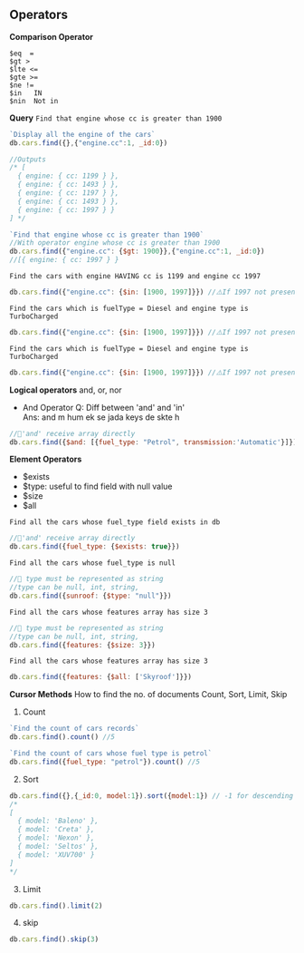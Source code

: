 ## Operators
**Comparison Operator** 
```
$eq  =
$gt > 
$lte <=
$gte >=
$ne !=
$in   IN
$nin  Not in
```

  **Query**
`Find that engine whose cc is greater than 1900` 
```js
`Display all the engine of the cars` 
db.cars.find({},{"engine.cc":1, _id:0})

//Outputs
/* [
  { engine: { cc: 1199 } },
  { engine: { cc: 1493 } },
  { engine: { cc: 1197 } },
  { engine: { cc: 1493 } },
  { engine: { cc: 1997 } }
] */

`Find that engine whose cc is greater than 1900` 
//With operator engine whose cc is greater than 1900
db.cars.find({"engine.cc": {$gt: 1900}},{"engine.cc":1, _id:0})
//[{ engine: { cc: 1997 } }

```
`Find the cars with engine HAVING cc is 1199 and engine cc 1997` 
```js
db.cars.find({"engine.cc": {$in: [1900, 1997]}}) //⚠️If 1997 not present then no results (using and)
```

`Find the cars which is fuelType = Diesel and engine type is TurboCharged` 
```js
db.cars.find({"engine.cc": {$in: [1900, 1997]}}) //⚠️If 1997 not present then no results (using and)
```

`Find the cars which is fuelType = Diesel and engine type is TurboCharged` 
```js
db.cars.find({"engine.cc": {$in: [1900, 1997]}}) //⚠️If 1997 not present then no results (using and)
```

**Logical operators** 
and, or, nor

- And Operator
Q: Diff between 'and' and 'in'  
Ans: and m hum ek se jada keys de skte h

```js
//📝'and' receive array directly
db.cars.find({$and: [{fuel_type: "Petrol", transmission:'Automatic'}]})
```
**Element Operators**
- $exists
- $type: useful to find field with null value
- $size
- $all

`Find all the cars whose fuel_type field exists in db` 
```js
//📝'and' receive array directly
db.cars.find({fuel_type: {$exists: true}})
```

`Find all the cars whose fuel_type is null` 
```js
//📝 type must be represented as string
//type can be null, int, string,
db.cars.find({sunroof: {$type: "null"}})
```

`Find all the cars whose features array has size 3` 
```js
//📝 type must be represented as string
//type can be null, int, string,
db.cars.find({features: {$size: 3}})
```
`Find all the cars whose features array has size 3` 
```js
db.cars.find({features: {$all: ['Skyroof']}})
```

**Cursor Methods**
How to find the no. of documents
Count, Sort, Limit, Skip

1. Count

```js
`Find the count of cars records` 
db.cars.find().count() //5

`Find the count of cars whose fuel type is petrol` 
db.cars.find({fuel_type: "petrol"}).count() //5
```
2. Sort

```js
db.cars.find({},{_id:0, model:1}).sort({model:1}) // -1 for descending order
/* 
[
  { model: 'Baleno' },
  { model: 'Creta' },
  { model: 'Nexon' },
  { model: 'Seltos' },
  { model: 'XUV700' }
]
*/

```
3. Limit
```js
db.cars.find().limit(2)
```
4. skip
```js
db.cars.find().skip(3)
```

